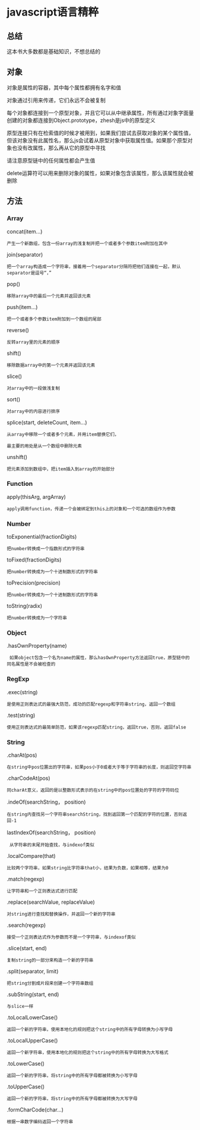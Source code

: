 # javascript语言精粹

## 总结

这本书大多数都是基础知识，不想总结的


## 对象

对象是属性的容器，其中每个属性都拥有名字和值

对象通过引用来传递，它们永远不会被复制

每个对象都连接到一个原型对象，并且它可以从中继承属性，所有通过对象字面量创建的对象都连接到Object.prototype，zhesh是js中的原型定义

原型连接只有在检索值的时候才被用到，如果我们尝试去获取对象的某个属性值，但该对象没有此属性名，那么js会试着从原型对象中获取属性值。如果那个原型对象也没有改属性，那么再从它的原型中寻找

请注意原型链中的任何属性都会产生值

delete运算符可以用来删除对象的属性，如果对象包含该属性，那么该属性就会被删除


##  方法

### Array

concat(item...)

	产生一个新数组，包含一份array的浅复制并把一个或者多个参数item附加在其中

join(separator) 

	把一个array构造成一个字符串，接着用一个separator分隔符把他们连接在一起，默认separator是逗号“，”

pop()

	移除array中的最后一个元素并返回该元素

push(item...)

	把一个或者多个参数item附加到一个数组的尾部

reverse()

	反转array里的元素的顺序

shift()

	移除数据array中的第一个元素并返回该元素

slice()

	对array中的一段做浅复制

sort()

	对array中的内容进行排序

splice(start, deleteCount, item...)

	从array中移除一个或者多个元素，并用item替换它们，

	最主要的用处是从一个数组中删除元素

unshift()

	把元素添加到数组中，把item插入到array的开始部分


### Function

apply(thisArg, argArray)

	apply调用function，传递一个会被绑定到this上的对象和一个可选的数组作为参数

### Number

toExponential(fractionDigits)

	把number转换成一个指数形式的字符串

toFixed(fractionDigits)

	把number转换成为一个十进制数形式的字符串

toPrecision(precision)

	把number转换成为一个十进制数形式的字符串

toString(radix)

	把number转换成为一个字符串

### Object

.hasOwnProperty(name)

	 如果object包含一个名为name的属性，那么hasOwnProperty方法返回true，原型链中的同名属性是不会被检查的

### RegExp

.exec(string)

	是使用正则表达式的最强大防范，成功的匹配regexp和字符串string，返回一个数组

.test(string)

	使用正则表达式的最简单防范，如果该regexp匹配string，返回true，否则，返回false

### String

.charAt(pos)

	在string中pos位置出的字符串，如果pos小于0或者大于等于字符串的长度，则返回空字符串

.charCodeAt(pos)

	同charAt意义，返回的是以整数形式表示的在string中的pos位置处的字符的字符码位

.indeOf(searchString， position)

	在string内查找另一个字符串searchString，找到返回第一个匹配的字符的位置，否则返回-1

lastIndexOf(searchString， position)

	 从字符串的末尾开始查找，与indexof类似

.localCompare(that)

	比较两个字符串，如果string比字符串that小，结果为负数，如果相等，结果为0

.match(regexp)

	让字符串和一个正则表达式进行匹配

.replace(searchValue, replaceValue)

	对string进行查找和替换操作，并返回一个新的字符串

.search(regexp)

	接受一个正则表达式作为参数而不是一个字符串，与indexof类似

.slice(start, end)

	复制string的一部分来构造一个新的字符串

.split(separator, limit)

	把string分割成片段来创建一个字符串数组

.subString(start, end)

	与slice一样

.toLocalLowerCase()

	返回一个新的字符串，使用本地化的规则把这个string中的所有字母转换为小写字母
	
.toLocalUpperCase()

	返回一个新字符串，使用本地化的规则把这个string中的所有字母转换为大写格式

.toLowerCase()
	
	返回一个新的字符串，将string中的所有字母都被转换为小写字母

.toUpperCase()

	返回一个新的字符串，将string中的所有字母都被转换为大写字母

.formCharCode(char...)

	根据一串数字编码返回一个字符串


























